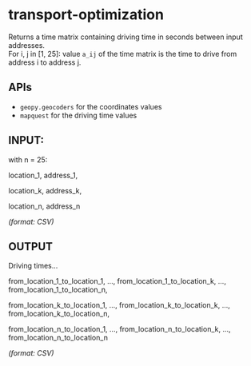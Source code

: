# transport-optimization

Returns a time matrix containing driving time in seconds between input addresses.  
For i, j in [1, 25]: value `a_ij` of the time matrix is the time to drive from address i to address j.

## APIs

* `geopy.geocoders` for the coordinates values
* `mapquest` for the driving time values

## INPUT:

with n = 25:

  location_1, address_1,

  location_k, address_k,

  location_n, address_n

*(format: CSV)*

## OUTPUT

Driving times...

  from_location_1_to_location_1,  ..., from_location_1_to_location_k, ..., from_location_1_to_location_n,

  from_location_k_to_location_1,  ..., from_location_k_to_location_k, ..., from_location_k_to_location_n,

  from_location_n_to_location_1,  ..., from_location_n_to_location_k, ..., from_location_n_to_location_n

*(format: CSV)*
